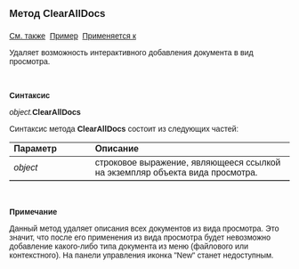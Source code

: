 ﻿<html>
<head>
<title>Вид просмотра\ClearAllDocs</title>
</head>

<body>

<p><strong><font size="4" face="Arial">Метод ClearAllDocs<br>
<br>
</font></strong><font face="Arial"><a href="../Asview.html">См. также</a>&nbsp;
<a href="../../Examples/E_AsView.html">Пример</a>&nbsp; <a href="../Asview.html">
Применяется к</a></font></p>

<p><font face="Arial">Удаляет возможность интерактивного добавления 
документа в вид просмотра.</font></p>

<p class="label">&nbsp;</p>

<p class="label"><font face="Arial"><b>Синтаксис</b></font></p>

<p><font face="Arial"><em>object.</em><strong>ClearAllDocs</strong></font></p>

<p><font face="Arial">Синтаксис метода <strong>ClearAllDocs</strong>
состоит из следующих частей:</font></p>

<table border="1" cellPadding="5" cols="2" frame="below" rules="rows">
<TBODY>
  <tr vAlign="top">
    <td class="label" width="29%"><font face="Arial"><b>Параметр</b></font></td>
    <td class="label" width="71%"><font face="Arial"><strong>Описание</strong></font></td>
  </tr>
  <tr>
    <td width="29%"><em><font face="Arial">object</font></em></td>
    <td width="71%"><font face="Arial">строковое выражение, являющееся 
	ссылкой на экземпляр объекта вида просмотра.</font></td>
  </tr>
</table>

<p class="label">&nbsp;</p>

<p class="label"><b><font face="Arial">Примечание</font></b></p>

<p class="label"><font face="Arial">Данный метод удаляет описания всех 
документов из вида просмотра. Это значит, что после его применения из вида 
просмотра будет невозможно добавление какого-либо типа документа из меню 
(файлового или контекстного). На панели управления иконка &quot;New&quot; станет 
недоступным.<br>
</font></p>
</body>
</html>
